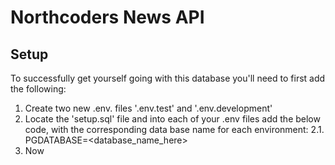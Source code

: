 # Northcoders News API

## Setup

To successfully get yourself going with this database you'll need to first add the following:

1. Create two new .env. files '.env.test' and '.env.development'
2. Locate the 'setup.sql' file and into each of your .env files add the below code, with the corresponding data base name for each environment:
   2.1. PGDATABASE=<database_name_here>
3. Now <npm install>
